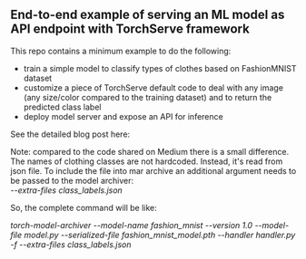 ## End-to-end example of serving an ML model as API endpoint with TorchServe framework
This repo contains a minimum example to do the following:
* train a simple model to classify types of clothes based on FashionMNIST dataset
* customize a piece of TorchServe default code to deal with any image (any size/color compared to the training dataset) and to return the predicted class label
* deploy model server and expose an API for inference

See the detailed blog post here:

Note: compared to the code shared on Medium there is a small difference. The names of clothing classes are not hardcoded. Instead, it's read from json file. 
To include the file into mar archive an additional argument needs to be passed to the model archiver:  
*--extra-files class_labels.json*  

So, the complete command will be like:  

*torch-model-archiver --model-name fashion_mnist --version 1.0 --model-file model.py --serialized-file fashion_mnist_model.pth --handler handler.py -f --extra-files class_labels.json*

